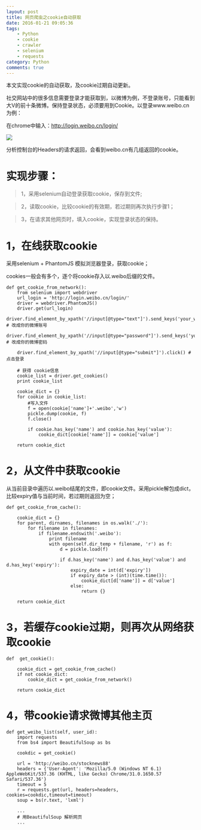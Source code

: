 ```yaml
---
layout: post
title: 网页爬虫之cookie自动获取
date: 2016-01-21 09:05:36
tags: 
	- Python
	- cookie
	- crawler
	- selenium
	- requests 
category: Python
comments: true
---
```


本文实现cookie的自动获取，及cookie过期自动更新。

社交网站中的很多信息需要登录才能获取到，以微博为例，不登录账号，只能看到大V的前十条微博。保持登录状态，必须要用到Cookie。以登录www.weibo.cn 为例：

在chrome中输入：http://login.weibo.cn/login/  

![](http://7xo67b.com1.z0.glb.clouddn.com/2016-01-21-cookie.png)

分析控制台的Headers的请求返回，会看到weibo.cn有几组返回的cookie。



# 实现步骤：

> 1，采用selenium自动登录获取cookie，保存到文件;

> 2，读取cookie，比较cookie的有效期，若过期则再次执行步骤1；

> 3，在请求其他网页时，填入cookie，实现登录状态的保持。
<!-- more -->


# 1，在线获取cookie

采用selenium + PhantomJS 模拟浏览器登录，获取cookie；

cookies一般会有多个，逐个将cookie存入以.weibo后缀的文件。

```
def get_cookie_from_network():
    from selenium import webdriver
    url_login = 'http://login.weibo.cn/login/' 
    driver = webdriver.PhantomJS()
    driver.get(url_login)
    driver.find_element_by_xpath('//input[@type="text"]').send_keys('your_weibo_accout') # 改成你的微博账号
    driver.find_element_by_xpath('//input[@type="password"]').send_keys('your_weibo_password') # 改成你的微博密码

    driver.find_element_by_xpath('//input[@type="submit"]').click() # 点击登录

    # 获得 cookie信息
    cookie_list = driver.get_cookies()
    print cookie_list

    cookie_dict = {}
    for cookie in cookie_list:
        #写入文件
        f = open(cookie['name']+'.weibo','w')
        pickle.dump(cookie, f)
        f.close()

        if cookie.has_key('name') and cookie.has_key('value'):
            cookie_dict[cookie['name']] = cookie['value']

    return cookie_dict
```

# 2，从文件中获取cookie

从当前目录中遍历以.weibo结尾的文件，即cookie文件。采用pickle解包成dict，比较expiry值与当前时间，若过期则返回为空；

```
def get_cookie_from_cache():

    cookie_dict = {}
    for parent, dirnames, filenames in os.walk('./'):
        for filename in filenames:
            if filename.endswith('.weibo'):
                print filename
                with open(self.dir_temp + filename, 'r') as f:
                    d = pickle.load(f)

                    if d.has_key('name') and d.has_key('value') and d.has_key('expiry'):
                        expiry_date = int(d['expiry'])
                        if expiry_date > (int)(time.time()):
                            cookie_dict[d['name']] = d['value']
                        else:
                            return {}

    return cookie_dict
```

# 3，若缓存cookie过期，则再次从网络获取cookie

```
def  get_cookie():

    cookie_dict = get_cookie_from_cache()
    if not cookie_dict:
        cookie_dict = get_cookie_from_network()
    
    return cookie_dict
```

# 4，带cookie请求微博其他主页

```
def get_weibo_list(self, user_id):
    import requests
    from bs4 import BeautifulSoup as bs
    
    cookdic = get_cookie()

    url = 'http://weibo.cn/stocknews88' 
    headers = {'User-Agent': 'Mozilla/5.0 (Windows NT 6.1) AppleWebKit/537.36 (KHTML, like Gecko) Chrome/31.0.1650.57 Safari/537.36'}
    timeout = 5
    r = requests.get(url, headers=headers, cookies=cookdic,timeout=timeout)
    soup = bs(r.text, 'lxml')
    
    ...
    # 用BeautifulSoup 解析网页
    ...
```